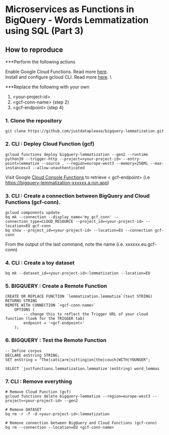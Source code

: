 # Microservices as Functions in BigQuery - Words Lemmatization using SQL (Part 3)

## How to reproduce

***Perform the following actions

Enable Google Cloud Functions. Read more [here](https://cloud.google.com/functions/docs/create-deploy-gcloud). \
Install and configure gcloud CLI. Read more [here](https://cloud.google.com/functions/docs/create-deploy-gcloud). \

***Replace the following with your own

1) \<your-project-id>
2) \<gcf-conn-name> (step 2)
3) \<gcf-endpoint> (step 4)

### 1. Clone the repository

    git clone https://github.com/justdataplease/bigquery-lemmatization.git

### 2. CLI : Deploy Cloud Function (gcf)

    gcloud functions deploy bigquery-lemmatization --gen2 --runtime python39 --trigger-http --project=<your-project-id> --entry-point=lemmatize --source . --region=europe-west3 --memory=256Mi --max-instances=3 --allow-unauthenticated

Visit Google [Cloud Console Functions](https://console.cloud.google.com/functions/list?project=) to retrieve <
gcf-endpoint> (i.e https://bigquery-lemmatization-xxxxxx.a.run.app)

### 3. CLI : Create a connection between BigQuery and Cloud Functions (gcf-conn).

    gcloud components update
    bq mk --connection --display_name='my_gcf_conn' --connection_type=CLOUD_RESOURCE --project_id=<your-project-id> --location=EU gcf-conn
    bq show --project_id=<your-project-id> --location=EU --connection gcf-conn

From the output of the last command, note the name <gcf-conn-name> (i.e. xxxxxx.eu.gcf-conn)

### 4. CLI : Create a toy dataset

    bq mk --dataset_id=<your-project-id>:lemmatization --location=EU

### 5. BIGQUERY : Create a Remote Function

    CREATE OR REPLACE FUNCTION `lemmatization.lemmatize`(text STRING)
    RETURNS STRING
    REMOTE WITH CONNECTION `<gcf-conn-name>`
        OPTIONS (
            -- change this to reflect the Trigger URL of your cloud function (look for the TRIGGER tab)
            endpoint = '<gcf-endpoint>'
        );

### 6. BIGQUERY : Test the Remote Function

    -- Define corpus
    DECLARE enString STRING;
    SET enString = "The|cats|are|sitting|on|the|couch|WITH|YOUNGER";

    SELECT `justfunctions.lemmatization.lemmatize`(enString) word_lemmas

### 7. CLI : Remove everything

    # Remove Cloud Function (gcf)
    gcloud functions delete bigquery-lemmatize --region=europe-west3 --project=<your-project-id> --gen2

    # Remove DATASET
    bq rm -r -f -d <your-project-id>:lemmatization

    # Remove connection between BigQuery and Cloud Functions (gcf-conn)
    bq rm --connection --location=EU <gcf-conn-name>